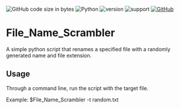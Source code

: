![GitHub code size in bytes](https://img.shields.io/github/languages/code-size/Anthony-T-N/File_Name_Scrambler)
![Python](https://img.shields.io/badge/python-%3E%3D3-brightgreen.svg)
![version](https://img.shields.io/badge/version-1.0.1-yellow.svg)
![support](https://img.shields.io/badge/OS-Windows-orange.svg)
[![GitHub](https://img.shields.io/github/license/mashape/apistatus.svg)](https://github.com/Anthony-T-N/File_Name_Scrambler)

# File_Name_Scrambler
A simple python script that renames a specified file with a randomly generated name and file extension.

Usage
-
Through a command line, run the script with the target file.

Example: $File_Name_Scrambler -t random.txt

